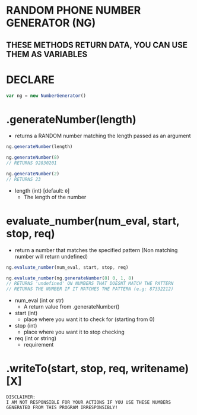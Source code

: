 # RANDOM PHONE NUMBER GENERATOR (NG)

## THESE METHODS RETURN DATA, YOU CAN USE THEM AS VARIABLES

# DECLARE
```JAVASCRIPT
var ng = new NumberGenerator()
```

# .generateNumber(length)
-   returns a RANDOM number matching the length passed as an argument
```javascript
ng.generateNumber(length)

ng.generateNumber(8)
// RETURNS 92830201

ng.generateNumber(2)
// RETURNS 23
```

-   length (int) [default: `0`]
    - The length of the number

# evaluate_number(num_eval, start, stop, req)
-   return a number that matches the specified pattern (Non matching number will return undefined)
```javascript
ng.evaluate_number(num_eval, start, stop, req)

ng.evaluate_number(ng.generateNumber(8) 0, 1, 8)
// RETURNS 'undefined' ON NUMBERS THAT DOESNT MATCH THE PATTERN
// RETURNS THE NUMBER IF IT MATCHES THE PATTERN (e.g: 87332212)
```
-   num_eval (int or str)
    -    A return value from .generateNumber()
-   start (int)
    -   place where you want it to check for (starting from 0)
-   stop (int)
    -   place where you want it to stop checking
-   req (int or string)
    -   requirement

# .writeTo(start, stop, req, writename) [X]
```
DISCLAIMER:
I AM NOT RESPONSIBLE FOR YOUR ACTIONS IF YOU USE THESE NUMBERS GENERATED FROM THIS PROGRAM IRRESPONSIBLY!
```